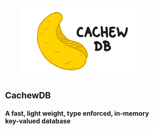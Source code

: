 
<p align="center" width="100%">
    <img src="./images/logo.png" width="400">
</p>



# CachewDB
## A fast, light weight, type enforced, in-memory key-valued database